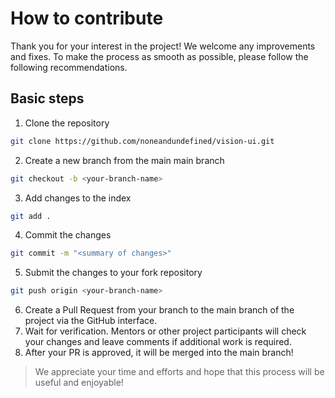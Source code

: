 # How to contribute

Thank you for your interest in the project! We welcome any improvements and fixes. To make the process as smooth as possible, please follow the following recommendations.

## Basic steps

1) Clone the repository

```bash
git clone https://github.com/noneandundefined/vision-ui.git
```

2) Create a new branch from the main main branch

```bash
git checkout -b <your-branch-name>
```

3) Add changes to the index

```bash
git add .
```

4) Commit the changes

```bash
git commit -m "<summary of changes>"
```

5) Submit the changes to your fork repository

```bash
git push origin <your-branch-name>
```

6) Create a Pull Request from your branch to the main branch of the project via the GitHub interface.
7) Wait for verification. Mentors or other project participants will check your changes and leave comments if additional work is required.
8) After your PR is approved, it will be merged into the main branch!

> We appreciate your time and efforts and hope that this process will be useful and enjoyable!
